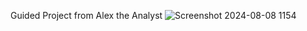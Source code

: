 Guided Project from Alex the Analyst
![Screenshot 2024-08-08 1154](https://github.com/user-attachments/assets/ae7965e8-c22a-4c81-a267-e0ab737d3da3)


